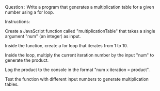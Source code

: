 Question : Write a program that generates a multiplication table for a given number using a for loop.


 


Instructions:


 


Create a JavaScript function called "multiplicationTable" that takes a single argument "num" (an integer) as input.


Inside the function, create a for loop that iterates from 1 to 10.


Inside the loop, multiply the current iteration number by the input "num" to generate the product.


Log the product to the console in the format "num x iteration = product".


Test the function with different input numbers to generate multiplication tables.
